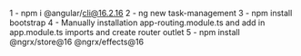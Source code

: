 1 - npm i @angular/cli@16.2.16
2 - ng new task-management
3 - npm install bootstrap
4 - Manually installation app-routing.module.ts and add in app.module.ts imports and create router outlet
5 - npm install @ngrx/store@16 @ngrx/effects@16
